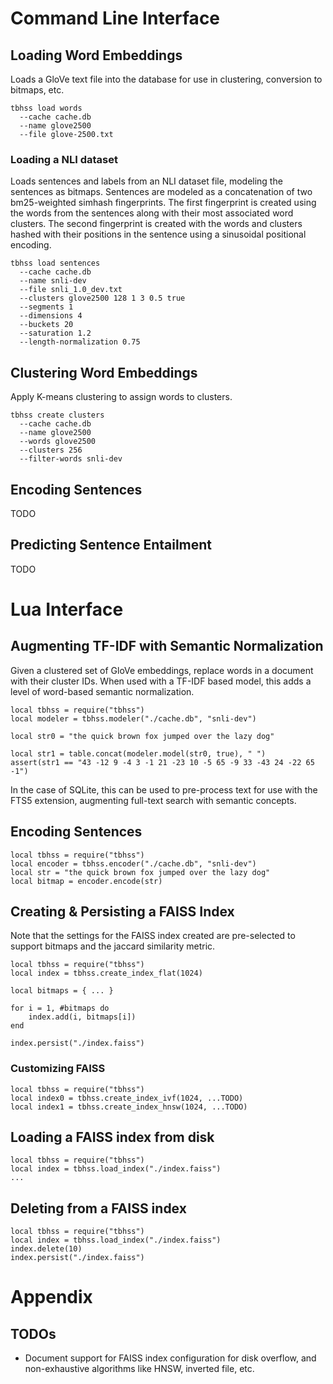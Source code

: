 # Command Line Interface

## Loading Word Embeddings

Loads a GloVe text file into the database for use in clustering, conversion to
bitmaps, etc.

    tbhss load words
      --cache cache.db
      --name glove2500
      --file glove-2500.txt

### Loading a NLI dataset

Loads sentences and labels from an NLI dataset file, modeling the sentences as
bitmaps. Sentences are modeled as a concatenation of two bm25-weighted simhash
fingerprints. The first fingerprint is created using the words from the
sentences along with their most associated word clusters. The second fingerprint
is created with the words and clusters hashed with their positions in the
sentence using a sinusoidal positional encoding.

    tbhss load sentences
      --cache cache.db
      --name snli-dev
      --file snli_1.0_dev.txt
      --clusters glove2500 128 1 3 0.5 true
      --segments 1
      --dimensions 4
      --buckets 20
      --saturation 1.2
      --length-normalization 0.75

## Clustering Word Embeddings

Apply K-means clustering to assign words to clusters.

    tbhss create clusters
      --cache cache.db
      --name glove2500
      --words glove2500
      --clusters 256
      --filter-words snli-dev

## Encoding Sentences

TODO

## Predicting Sentence Entailment

TODO

# Lua Interface

## Augmenting TF-IDF with Semantic Normalization

Given a clustered set of GloVe embeddings, replace words in a document with
their cluster IDs. When used with a TF-IDF based model, this adds a level of
word-based semantic normalization.

    local tbhss = require("tbhss")
    local modeler = tbhss.modeler("./cache.db", "snli-dev")

    local str0 = "the quick brown fox jumped over the lazy dog"

    local str1 = table.concat(modeler.model(str0, true), " ")
    assert(str1 == "43 -12 9 -4 3 -1 21 -23 10 -5 65 -9 33 -43 24 -22 65 -1")

In the case of SQLite, this can be used to pre-process text for use with the
FTS5 extension, augmenting full-text search with semantic concepts.

## Encoding Sentences

    local tbhss = require("tbhss")
    local encoder = tbhss.encoder("./cache.db", "snli-dev")
    local str = "the quick brown fox jumped over the lazy dog"
    local bitmap = encoder.encode(str)

## Creating & Persisting a FAISS Index

Note that the settings for the FAISS index created are pre-selected to support
bitmaps and the jaccard similarity metric.

    local tbhss = require("tbhss")
    local index = tbhss.create_index_flat(1024)

    local bitmaps = { ... }

    for i = 1, #bitmaps do
        index.add(i, bitmaps[i])
    end

    index.persist("./index.faiss")

### Customizing FAISS

    local tbhss = require("tbhss")
    local index0 = tbhss.create_index_ivf(1024, ...TODO)
    local index1 = tbhss.create_index_hnsw(1024, ...TODO)

## Loading a FAISS index from disk

    local tbhss = require("tbhss")
    local index = tbhss.load_index("./index.faiss")
    ...

## Deleting from a FAISS index

    local tbhss = require("tbhss")
    local index = tbhss.load_index("./index.faiss")
    index.delete(10)
    index.persist("./index.faiss")

# Appendix

## TODOs

- Document support for FAISS index configuration for disk overflow, and
  non-exhaustive algorithms like HNSW, inverted file, etc.
